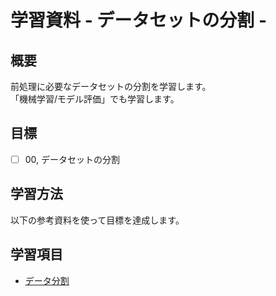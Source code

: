 # 学習資料 - データセットの分割 - 
## 概要
前処理に必要なデータセットの分割を学習します。<br>
「機械学習/モデル評価」でも学習します。

## 目標
- [ ] 00, データセットの分割

## 学習方法
以下の参考資料を使って目標を達成します。

## 学習項目
- [データ分割](https://uribo.github.io/practical-ds/03/data-splitting.html)
